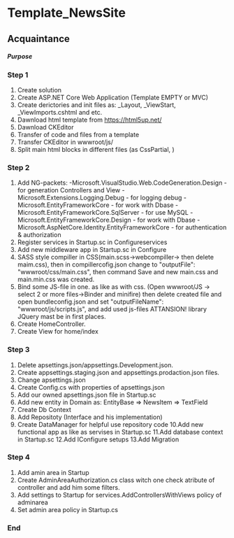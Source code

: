 # Template_NewsSite

## Acquaintance ##


##### Purpose #####


### Step 1 ###
1. Create solution
2. Create ASP.NET Core Web Application (Template EMPTY or MVC)
3. Create derictories and init files as: _Layout, _ViewStart, _ViewImports.cshtml and etc.
4. Dawnload html template from https://html5up.net/
5. Dawnload CKEditor
6. Transfer of code and files from a template
7. Transfer CKEditor in wwwroot/js/
8. Split main html blocks in different files (as CssPartial, )

### Step 2 ###
1. Add NG-packets:
	-Microsoft.VisualStudio.Web.CodeGeneration.Design - for generation Controllers and View
	-Microsoft.Extensions.Logging.Debug - for logging debug
	-Microsoft.EntityFrameworkCore - for work with Dbase
	-Microsoft.EntityFrameworkCore.SqlServer - for use MySQL 
	-Microsoft.EntityFrameworkCore.Design - for work with Dbase
	-Microsoft.AspNetCore.Identity.EntityFrameworkCore - for authentication & authorization
2. Register services in Startup.sc in Configureservices
3. Add new middleware app in Startup.sc in Configure
4. SASS style compiller in CSS(main.scss->webcompiller-> then delete maim.css), 
	then in compillercofig.json change to "outputFile": "wwwroot/css/main.css",
	then command Save and new main.css and main.min.css was created.
5. Bind some JS-file in one. as like as with css. (Open wwwroot/JS -> select 2 or more files->Binder and minifire)
	then delete created file and open bundleconfig.json and set "outputFileName": "wwwroot/js/scripts.js", and add used js-files
	ATTANSION! library JQuery mast be in first places.
6. Create HomeController.
7. Create View for home/index

### Step 3 ###
1. Delete apsettings.json/appsettings.Development.json.
2. Create appsettings.staging.json and appsettings.prodaction.json files.
3. Change apsettings.json 
4. Create Config.cs with properties of apsettings.json 
5. Add our owned apsettings.json file in Startup.sc
6. Add new entity in Domain as: EntityBase =>  NewsItem => TextField
7. Create Db Context
8. Add Repositoty (Interface and his implementation)
9. Create DataManager for helpful use repository code
10.Add new functional app as like as servises in Startup.sc
11.Add database context in Startup.sc
12.Add IConfigure setups
13.Add Migration

### Step 4 ###
1. Add amin area in Startup 
2. Create AdminAreaAuthorization.cs class witch one check atribute of controller and add him some filters.
3. Add settings to Startup for services.AddControllersWithViews policy of adminarea
4. Set admin area policy in Startup.cs
 
### End ###